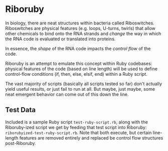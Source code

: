 # Riboruby

In biology, there are neat structures within bacteria called Riboswitches. Riboswitches are physical features (e.g. loops, U-turns, twirls) that allow other chemicals to bind onto the RNA strands and *change* the way in which the RNA code is evaluated or translated into proteins.

In essence, the *shape* of the RNA code impacts the *control flow* of the code.

Riboruby is an attempt to emulate this concept within Ruby codebases: physical features of the code (based on line length) will be used to define control-flow conditions (if, then, else, elsif, end) within a Ruby script.

The vast majority of scripts (basically all scripts tested so far) don't actually yield useful results, or just fail to run at all. But maybe, just maybe, some neat emergent behavior can come out of this down the line.

## Test Data
Included is a sample Ruby script `test-ruby-script.rb`, along with the Riboruby-ized script we get by feeding that test script into Riboruby: `riborubyized-test-ruby-script.rb`. Note that both execute, but certain line-length features are removed entirely and replaced be control flow structures post-Riboruby.
